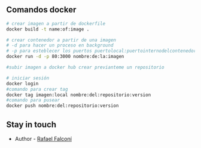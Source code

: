 
## Comandos docker

```bash
# crear imagen a partir de dockerfile
docker build -t name:of:image .

# crear contenedor a partir de una imagen
# -d para hacer un proceso en background
# -p para esteblecer los puertos puertolocal:puertointernodelcontenedor 
docker run -d -p 80:3000 nombre:de:la:imagen

#subir imagen a docker hub crear previanteme un repositorio

# iniciar sesión
docker login
#comando para crear tag
docker tag imagen:local nombre:del:repositorio:version
#comando para pusear
docker push nombre:del:repositorio:version
```


## Stay in touch

- Author - [Rafael Falconí](rfalconi@unibe.edu.ec)
